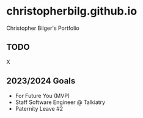 # christopherbilg.github.io

Christopher Bilger's Portfolio

## TODO

X

## 2023/2024 Goals

- For Future You (MVP)
- Staff Software Engineer @ Talkiatry
- Paternity Leave #2

